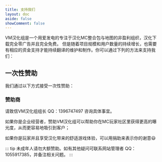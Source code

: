 ```yaml
---
title: 支持我们
layout: doc
aside: false
showComment: false
---
```


VM汉化组是一个用爱发电的专注于汉化MC整合包与地图的非盈利组织，汉化下载完全零广告并且完全免费。
但是随着项目规模和用户数量的持续增长，也需要有相应的资金支持才能持续翻译的维护和制作。你可以通过下列的方法来支持我们：

## 一次性赞助

我们通过以下方式接受一次性赞助：

<Coins />

### 赞助商

请致信VM汉化组组长 QQ：1396747497 咨询具体事宜。

如果你是企业经营者，赞助VM汉化组可以帮助你在MC玩家社区里获得更高的曝光度，从而更容易地吸引到客户；

如果你是玩家并且享受汉化带来的舒适游戏体验，可以用捐助来表示你的谢意😃

::: tip
未成年人请勿大额赞助。如有其他疑问可联系网站管理者 QQ：1055917385，并备注相关问题。
:::
